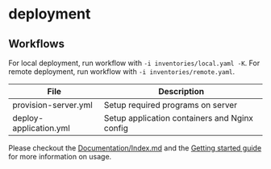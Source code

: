 # deployment

## Workflows

For local deployment, run workflow with `-i inventories/local.yaml -K`.
For remote deployment, run workflow with `-i inventories/remote.yaml`.

| File | Description |
| ---- | ----------- |
| provision-server.yml | Setup required programs on server  |
| deploy-application.yml | Setup application containers and Nginx config |

Please checkout the [Documentation/Index.md](documentation) and
the [Getting started guide](Documentation/GettingStarted/Index.md) for more information on usage.